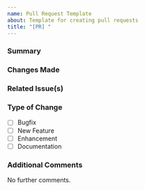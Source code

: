 ```yaml
---
name: Pull Request Template
about: Template for creating pull requests
title: "[PR] "
---
```


### Summary
<!-- Provide a brief summary of the changes. -->

### Changes Made
<!-- List the key changes made in this PR. -->

### Related Issue(s)
<!-- Link any related issues here. Example: Resolves #1 -->

### Type of Change
- [ ] Bugfix
- [ ] New Feature
- [ ] Enhancement
- [ ] Documentation

### Additional Comments
<!-- Any further comments or context for the reviewers. If none, write "No further comments." -->
No further comments.
